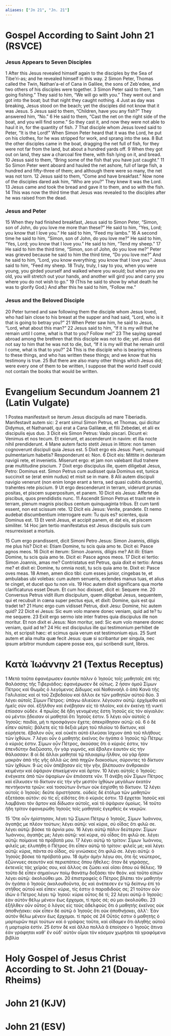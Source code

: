 ```yaml
---
aliases: ["Jn 21", "Jn. 21"]
---
```



# Gospel According to Saint John 21 (RSVCE)

### Jesus Appears to Seven Disciples
1 After this Jesus revealed himself again to the disciples by the Sea of Tibeʹri-as; and he revealed himself in this way.
2 Simon Peter, Thomas called the Twin, Nathanʹa-el of Cana in Galilee, the sons of Zebʹedee, and two others of his disciples were together.
3 Simon Peter said to them, “I am going fishing.” They said to him, “We will go with you.” They went out and got into the boat; but that night they caught nothing.
4 Just as day was breaking, Jesus stood on the beach; yet the disciples did not know that it was Jesus.
5 Jesus said to them, “Children, have you any fish?” They answered him, “No.”
6 He said to them, “Cast the net on the right side of the boat, and you will find some.” So they cast it, and now they were not able to haul it in, for the quantity of fish.
7 That disciple whom Jesus loved said to Peter, “It is the Lord!” When Simon Peter heard that it was the Lord, he put on his clothes, for he was stripped for work, and sprang into the sea.
8 But the other disciples came in the boat, dragging the net full of fish, for they were not far from the land, but about a hundred yards off.
9 When they got out on land, they saw a charcoal fire there, with fish lying on it, and bread.
10 Jesus said to them, “Bring some of the fish that you have just caught.”
11 So Simon Peter went aboard and hauled the net ashore, full of large fish, a hundred and fifty-three of them; and although there were so many, the net was not torn.
12 Jesus said to them, “Come and have breakfast.” Now none of the disciples dared ask him, “Who are you?” They knew it was the Lord.
13 Jesus came and took the bread and gave it to them, and so with the fish.
14 This was now the third time that Jesus was revealed to the disciples after he was raised from the dead.
### Jesus and Peter
15 When they had finished breakfast, Jesus said to Simon Peter, “Simon, son of John, do you love me more than these?” He said to him, “Yes, Lord; you know that I love you.” He said to him, “Feed my lambs.”
16 A second time he said to him, “Simon, son of John, do you love me?” He said to him, “Yes, Lord; you know that I love you.” He said to him, “Tend my sheep.”
17 He said to him the third time, “Simon, son of John, do you love me?” Peter was grieved because he said to him the third time, “Do you love me?” And he said to him, “Lord, you know everything; you know that I love you.” Jesus said to him, “Feed my sheep.
18 Truly, truly, I say to you, when you were young, you girded yourself and walked where you would; but when you are old, you will stretch out your hands, and another will gird you and carry you where you do not wish to go.”
19 (This he said to show by what death he was to glorify God.) And after this he said to him, “Follow me.”
### Jesus and the Beloved Disciple
20 Peter turned and saw following them the disciple whom Jesus loved, who had lain close to his breast at the supper and had said, “Lord, who is it that is going to betray you?”
21 When Peter saw him, he said to Jesus, “Lord, what about this man?”
22 Jesus said to him, “If it is my will that he remain until I come, what is that to you? Follow me!”
23 The saying spread abroad among the brethren that this disciple was not to die; yet Jesus did not say to him that he was not to die, but, “If it is my will that he remain until I come, what is that to you?”
24 This is the disciple who is bearing witness to these things, and who has written these things; and we know that his testimony is true.
25 But there are also many other things which Jesus did; were every one of them to be written, I suppose that the world itself could not contain the books that would be written.


# Evangelium Secundum Joannem 21 (Latin Vulgate)

1 Postea manifestavit se iterum Jesus discipulis ad mare Tiberiadis. Manifestavit autem sic:
2 erant simul Simon Petrus, et Thomas, qui dicitur Didymus, et Nathanaël, qui erat a Cana Galilææ, et filii Zebedæi, et alii ex discipulis ejus duo.
3 Dicit eis Simon Petrus: Vado piscari. Dicunt ei: Venimus et nos tecum. Et exierunt, et ascenderunt in navim: et illa nocte nihil prendiderunt.
4 Mane autem facto stetit Jesus in littore: non tamen cognoverunt discipuli quia Jesus est.
5 Dixit ergo eis Jesus: Pueri, numquid pulmentarium habetis? Responderunt ei: Non.
6 Dicit eis: Mittite in dexteram navigii rete, et invenietis. Miserunt ergo: et jam non valebant illud trahere præ multitudine piscium.
7 Dixit ergo discipulus ille, quem diligebat Jesus, Petro: Dominus est. Simon Petrus cum audisset quia Dominus est, tunica succinxit se (erat enim nudus) et misit se in mare.
8 Alii autem discipuli navigio venerunt (non enim longe erant a terra, sed quasi cubitis ducentis), trahentes rete piscium.
9 Ut ergo descenderunt in terram, viderunt prunas positas, et piscem superpositum, et panem.
10 Dicit eis Jesus: Afferte de piscibus, quos prendidistis nunc.
11 Ascendit Simon Petrus et traxit rete in terram, plenum magnis piscibus centum quinquaginta tribus. Et cum tanti essent, non est scissum rete.
12 Dicit eis Jesus: Venite, prandete. Et nemo audebat discumbentium interrogare eum: Tu quis es? scientes, quia Dominus est.
13 Et venit Jesus, et accipit panem, et dat eis, et piscem similiter.
14 Hoc jam tertio manifestatus est Jesus discipulis suis cum resurrexisset a mortuis.

15 Cum ergo prandissent, dicit Simoni Petro Jesus: Simon Joannis, diligis me plus his? Dicit ei: Etiam Domine, tu scis quia amo te. Dicit ei: Pasce agnos meos.
16 Dicit ei iterum: Simon Joannis, diligis me? Ait illi: Etiam Domine, tu scis quia amo te. Dicit ei: Pasce agnos meos.
17 Dicit ei tertio: Simon Joannis, amas me? Contristatus est Petrus, quia dixit ei tertio: Amas me? et dixit ei: Domine, tu omnia nosti, tu scis quia amo te. Dixit ei: Pasce oves meas.
18 Amen, amen dico tibi: cum esses junior, cingebas te, et ambulabas ubi volebas: cum autem senueris, extendes manus tuas, et alius te cinget, et ducet quo tu non vis.
19 Hoc autem dixit significans qua morte clarificaturus esset Deum. Et cum hoc dixisset, dicit ei: Sequere me.
20 Conversus Petrus vidit illum discipulum, quem diligebat Jesus, sequentem, qui et recubuit in cœna super pectus ejus, et dixit: Domine, quis est qui tradet te?
21 Hunc ergo cum vidisset Petrus, dixit Jesu: Domine, hic autem quid?
22 Dicit ei Jesus: Sic eum volo manere donec veniam, quid ad te? tu me sequere.
23 Exiit ergo sermo iste inter fratres quia discipulus ille non moritur. Et non dixit ei Jesus: Non moritur, sed: Sic eum volo manere donec veniam, quid ad te?
24 Hic est discipulus ille qui testimonium perhibet de his, et scripsit hæc: et scimus quia verum est testimonium ejus.
25 Sunt autem et alia multa quæ fecit Jesus: quæ si scribantur per singula, nec ipsum arbitror mundum capere posse eos, qui scribendi sunt, libros.


# Κατὰ Ἰωάννην 21 (Textus Receptus)

1 Μετὰ ταῦτα ἐφανέρωσεν ἑαυτὸν πάλιν ὁ Ἰησοῦς τοῖς μαθηταῖς ἐπὶ τῆς θαλάσσης τῆς Τιβεριάδος: ἐφανέρωσεν δὲ οὕτως.
2 ἦσαν ὁμοῦ Σίμων Πέτρος καὶ Θωμᾶς ὁ λεγόμενος Δίδυμος καὶ Ναθαναὴλ ὁ ἀπὸ Κανὰ τῆς Γαλιλαίας καὶ οἱ τοῦ Ζεβεδαίου καὶ ἄλλοι ἐκ τῶν μαθητῶν αὐτοῦ δύο.
3 λέγει αὐτοῖς Σίμων Πέτρος: ὑπάγω ἁλιεύειν. λέγουσιν αὐτῷ: ἐρχόμεθα καὶ ἡμεῖς σὺν σοί. ἐξῆλθον καὶ ἐνέβησαν εἰς τὸ πλοῖον, καὶ ἐν ἐκείνῃ τῇ νυκτὶ ἐπίασαν οὐδέν.
4 πρωΐας δὲ ἤδη γενομένης ἔστη Ἰησοῦς εἰς τὸν αἰγιαλόν: οὐ μέντοι ᾔδεισαν οἱ μαθηταὶ ὅτι Ἰησοῦς ἐστιν.
5 λέγει οὖν αὐτοῖς ὁ Ἰησοῦς: παιδία, μή τι προσφάγιον ἔχετε; ἀπεκρίθησαν αὐτῷ: οὔ.
6 ὁ δὲ εἶπεν αὐτοῖς: βάλετε εἰς τὰ δεξιὰ μέρη τοῦ πλοίου τὸ δίκτυον, καὶ εὑρήσετε. ἔβαλον οὖν, καὶ οὐκέτι αὐτὸ ἑλκύσαι ἴσχυον ἀπὸ τοῦ πλήθους τῶν ἰχθύων.
7 λέγει οὖν ὁ μαθητὴς ἐκεῖνος ὃν ἠγάπα ὁ Ἰησοῦς τῷ Πέτρῳ: ὁ κύριός ἐστιν. Σίμων οὖν Πέτρος, ἀκούσας ὅτι ὁ κύριός ἐστιν, τὸν ἐπενδύτην διεζώσατο, ἦν γὰρ γυμνός, καὶ ἔβαλεν ἑαυτὸν εἰς τὴν θάλασσαν:
8 οἱ δὲ ἄλλοι μαθηταὶ τῷ πλοιαρίῳ ἦλθον, οὐ γὰρ ἦσαν μακρὰν ἀπὸ τῆς γῆς ἀλλὰ ὡς ἀπὸ πηχῶν διακοσίων, σύροντες τὸ δίκτυον τῶν ἰχθύων.
9 ὡς οὖν ἀπέβησαν εἰς τὴν γῆν, βλέπουσιν ἀνθρακιὰν κειμένην καὶ ὀψάριον ἐπικείμενον καὶ ἄρτον.
10 λέγει αὐτοῖς ὁ Ἰησοῦς: ἐνέγκατε ἀπὸ τῶν ὀψαρίων ὧν ἐπιάσατε νῦν.
11 ἀνέβη οὖν Σίμων Πέτρος καὶ εἵλκυσεν τὸ δίκτυον εἰς τὴν γῆν μεστὸν ἰχθύων μεγάλων ἑκατὸν πεντήκοντα τριῶν: καὶ τοσούτων ὄντων οὐκ ἐσχίσθη τὸ δίκτυον.
12 λέγει αὐτοῖς ὁ Ἰησοῦς: δεῦτε ἀριστήσατε. οὐδεὶς δὲ ἐτόλμα τῶν μαθητῶν ἐξετάσαι αὐτόν: σὺ τίς εἶ; εἰδότες ὅτι ὁ κύριός ἐστιν.
13 ἔρχεται Ἰησοῦς καὶ λαμβάνει τὸν ἄρτον καὶ δίδωσιν αὐτοῖς, καὶ τὸ ὀψάριον ὁμοίως.
14 τοῦτο ἤδη τρίτον ἐφανερώθη Ἰησοῦς τοῖς μαθηταῖς ἐγερθεὶς ἐκ νεκρῶν.

15 Ὅτε οὖν ἠρίστησαν, λέγει τῷ Σίμωνι Πέτρῳ ὁ Ἰησοῦς, Σίμων Ἰωάννου, ἀγαπᾷς με πλέον τούτων; λέγει αὐτῷ: ναί κύριε, σὺ οἶδας ὅτι φιλῶ σε. λέγει αὐτῷ: βόσκε τὰ ἀρνία μου.
16 λέγει αὐτῷ πάλιν δεύτερον: Σίμων Ἰωάννου, ἀγαπᾷς με; λέγει αὐτῷ: ναί κύριε, σὺ οἶδας ὅτι φιλῶ σε. λέγει αὐτῷ: ποίμαινε τὰ πρόβατά μου.
17 λέγει αὐτῷ τὸ τρίτον: Σίμων Ἰωάννου, φιλεῖς με; ἐλυπήθη ὁ Πέτρος ὅτι εἶπεν αὐτῷ τὸ τρίτον: φιλεῖς με; καὶ λέγει αὐτῷ: κύριε, πάντα σὺ οἶδας, σὺ γινώσκεις ὅτι φιλῶ σε. λέγει αὐτῷ: ὁ Ἰησοῦς βόσκε τὰ πρόβατά μου.
18 ἀμὴν ἀμὴν λέγω σοι, ὅτε ἦς νεώτερος, ἐζώννυες σεαυτὸν καὶ περιεπάτεις ὅπου ἤθελες: ὅταν δὲ γηράσῃς, ἐκτενεῖς τὰς χεῖράς σου, καὶ ἄλλος σε ζώσει καὶ οἴσει ὅπου οὐ θέλεις.
19 τοῦτο δὲ εἶπεν σημαίνων ποίῳ θανάτῳ δοξάσει τὸν θεόν. καὶ τοῦτο εἰπὼν λέγει αὐτῷ: ἀκολούθει μοι.
20 ἐπιστραφεὶς ὁ Πέτρος βλέπει τὸν μαθητὴν ὃν ἠγάπα ὁ Ἰησοῦς ἀκολουθοῦντα, ὃς καὶ ἀνέπεσεν ἐν τῷ δείπνῳ ἐπὶ τὸ στῆθος αὐτοῦ καὶ εἶπεν: κύριε, τίς ἐστιν ὁ παραδιδούς σε;
21 τοῦτον οὖν ἰδὼν ὁ Πέτρος λέγει τῷ Ἰησοῦ: κύριε οὗτος δὲ τί;
22 λέγει αὐτῷ ὁ Ἰησοῦς: ἐὰν αὐτὸν θέλω μένειν ἕως ἔρχομαι, τί πρὸς σέ; σύ μοι ἀκολούθει.
23 ἐξῆλθεν οὖν οὗτος ὁ λόγος εἰς τοὺς ἀδελφοὺς ὅτι ὁ μαθητὴς ἐκεῖνος οὐκ ἀποθνῄσκει: οὐκ εἶπεν δὲ αὐτῷ ὁ Ἰησοῦς ὅτι οὐκ ἀποθνῄσκει, ἀλλ': Ἐὰν αὐτὸν θέλω μένειν ἕως ἔρχομαι. τί πρὸς σέ
24 Οὗτός ἐστιν ὁ μαθητὴς ὁ μαρτυρῶν περὶ τούτων καὶ ὁ γράψας ταῦτα, καὶ οἴδαμεν ὅτι ἀληθὴς αὐτοῦ ἡ μαρτυρία ἐστίν.
25 ἔστιν δὲ καὶ ἄλλα πολλὰ ἃ ἐποίησεν ὁ Ἰησοῦς ἅτινα ἐὰν γράφηται καθ' ἕν οὐδ' αὐτὸν οἶμαι τὸν κόσμον χωρῆσαι τὰ γραφόμενα βιβλία


# Holy Gospel of Jesus Christ According to St. John 21 (Douay-Rheims)


# John 21 (KJV)


# John 21 (ESV)

